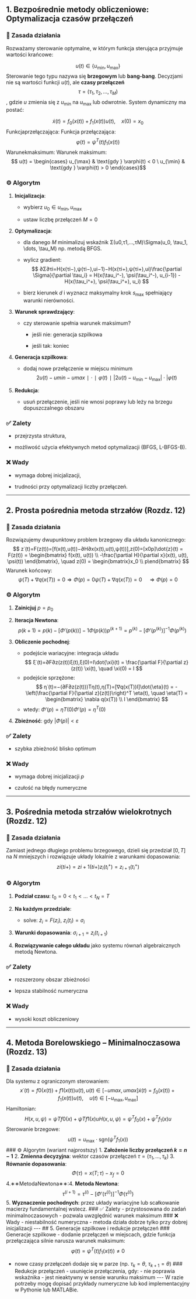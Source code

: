 
## 1. Bezpośrednie metody obliczeniowe: Optymalizacja czasów przełączeń

### 🧠 Zasada działania

Rozważamy sterowanie optymalne, w którym funkcja sterująca przyjmuje wartości krańcowe:

$$ u(t) \in \{u_{\min}, u_{\max}\}$$ Sterowanie tego typu nazywa się **brzegowym** lub **bang-bang**. Decyzjami nie są wartości funkcji $u(t)$, ale **czasy przełączeń** $$\tau = (\tau_1, \tau_2, \dots, \tau_M)$$, gdzie $u$ zmienia się z $u_{\min}$ na $u_{\max}$ lub odwrotnie. System dynamiczny ma postać:

$$
\dot{x}(t) = f_0(x(t)) + f_1(x(t))u(t), \quad x(0) = x_0
$$
Funkcjaprzełączająca: Funkcja przełączająca:
$$
\varphi(t) = \psi^T(t) f_1(x(t))
$$
Warunekmaksimum: Warunek maksimum:
$$
u(t) = \begin{cases}  
u_{\max} & \text{gdy } \varphi(t) < 0 \  
u_{\min} & \text{gdy } \varphi(t) > 0  
\end{cases}$$

### ⚙️ Algorytm

1. **Inicjalizacja**:
    
    - wybierz $u_0 \in {u_{\min}, u_{\max}}$
        
    - ustaw liczbę przełączeń $M = 0$
        
2. **Optymalizacja**:
    
    - dla danego $M$ minimalizuj wskaźnik Σ(u0,τ1,…,τM)\Sigma(u_0, \tau_1, \dots, \tau_M) np. metodą BFGS.
        
    - wylicz gradient:
        $$
        ∂Σ∂τi=H(x(τi−),ψ(τi−),ui−1)−H(x(τi+),ψ(τi+),ui)\frac{\partial \Sigma}{\partial \tau_i} = H(x(\tau_i^-), \psi(\tau_i^-), u_{i-1}) - H(x(\tau_i^+), \psi(\tau_i^+), u_i) $$
    - bierz kierunek $d$ i wyznacz maksymalny krok $s_{\max}$ spełniający warunki nierówności.
        
3. **Warunek sprawdzający**:
    
    - czy sterowanie spełnia warunek maksimum?
        
        - jeśli nie: generacja szpilkowa
            
        - jeśli tak: koniec
            
4. **Generacja szpilkowa**:
    
    - dodaj nowe przełączenie w miejscu minimum $$2u(t)−umin⁡−umax⁡∣⋅∣φ(t)∣|2u(t) - u_{\min} - u_{\max}| \cdot |\varphi(t)$$
        
5. **Redukcja**:
    
    - usuń przełączenie, jeśli nie wnosi poprawy lub leży na brzegu dopuszczalnego obszaru
        

### ✅ Zalety

- przejrzysta struktura,
    
- możliwość użycia efektywnych metod optymalizacji (BFGS, L-BFGS-B).
    

### ❌ Wady

- wymaga dobrej inicjalizacji,
    
- trudności przy optymalizacji liczby przełączeń.
    

---

## 2. Prosta pośrednia metoda strzałów (Rozdz. 12)

### 🧠 Zasada działania

Rozwiązujemy dwupunktowy problem brzegowy dla układu kanonicznego:
$$
z˙(t)=F(z(t))=[f(x(t),u(t))−∂H∂x(x(t),u(t),ψ(t))],z(0)=[x0p]\dot{z}(t) = F(z(t)) = \begin{bmatrix} f(x(t), u(t)) \\ -\frac{\partial H}{\partial x}(x(t), u(t), \psi(t)) \end{bmatrix}, \quad z(0) = \begin{bmatrix}x_0 \\ p\end{bmatrix}
$$
Warunek końcowy:
$$
ψ(T)+∇q(x(T))=0⇒Φ(p)=0\psi(T) + \nabla q(x(T)) = 0 \quad \Rightarrow \Phi(p) = 0
$$
### ⚙️ Algorytm

1. **Zainicjuj** $p = p_0$
    
2. **Iteracja Newtona**:
    $$
    p(k+1)=p(k)−[Φ′(p(k))]−1Φ(p(k))p^{(k+1)} = p^{(k)} - [\Phi'(p^{(k)})]^{-1} \Phi(p^{(k)})
    $$
3. **Obliczenie pochodnej**:
    
    - podejście wariacyjne: integracja układu
        $$
        ξ˙(t)=∂F∂z(z(t))ξ(t),ξ(0)=I\dot{\xi}(t) = \frac{\partial F}{\partial z}(z(t)) \xi(t), \quad \xi(0) = I
        $$
    - podejście sprzężone:
        $$
        η˙(t)=−(∂F∂z(z(t)))Tη(t),η(T)=[∇q(x(T))I]\dot{\eta}(t) = -\left(\frac{\partial F}{\partial z}(z(t))\right)^T \eta(t), \quad \eta(T) = \begin{bmatrix} \nabla q(x(T)) \\ I \end{bmatrix}
        $$
    - wtedy: $Φ′(p)=ηT(0)\Phi'(p) = \eta^T(0)$
        
4. **Zbieżność**: gdy $|\Phi(p)| < \varepsilon$
    

### ✅ Zalety

- szybka zbieżność blisko optimum
    

### ❌ Wady

- wymaga dobrej inicjalizacji $p$
    
- czułość na błędy numeryczne
    

---

## 3. Pośrednia metoda strzałów wielokrotnych (Rozdz. 12)

### 🧠 Zasada działania

Zamiast jednego długiego problemu brzegowego, dzieli się przedział $[0, T]$ na $N$ mniejszych i rozwiązuje układy lokalnie z warunkami dopasowania:
$$
zi(ti+)=zi+1(ti+)z_i(t_i^+) = z_{i+1}(t_i^+)
$$
### ⚙️ Algorytm

1. **Podział czasu**: $t_0 = 0 < t_1 < \dots < t_N = T$
    
2. **Na każdym przedziale**:
    
    - solve: $\dot{z}_i = F(z_i),\ z_i(t_i) = \sigma_i$
        
3. **Warunki dopasowania**: $\sigma_{i+1} = z_i(t_{i+1})$
    
4. **Rozwiązywanie całego układu** jako systemu równań algebraicznych metodą Newtona.
    

### ✅ Zalety

- rozszerzony obszar zbieżności
    
- lepsza stabilność numeryczna
    

### ❌ Wady

- wysoki koszt obliczeniowy
    

---

## 4. Metoda Borelowskiego – Minimalnoczasowa (Rozdz. 13)

### 🧠 Zasada działania

Dla systemu z ograniczonym sterowaniem:
$$
x˙(t)=f0(x(t))+f1(x(t))u(t),u(t)∈[−umax⁡,umax⁡]\dot{x}(t) = f_0(x(t)) + f_1(x(t))u(t), \quad u(t) \in [-u_{\max}, u_{\max}]
$$
Hamiltonian:
$$
H(x,u,ψ)=ψTf0(x)+ψTf1(x)uH(x, u, \psi) = \psi^T f_0(x) + \psi^T f_1(x) u
$$
Sterowanie brzegowe:
$$
u(t) = u_{\max} \cdot \text{sgn}(\psi^T f_1(x))$$ ### ⚙️ Algorytm (wariant najprostszy) 1. **Założenie liczby przełączeń $k = n - 1$** 2. **Zmienna decyzyjna**: wektor czasów przełączeń $\tau = (\tau_1, \dots, \tau_k)$ 3. **Równanie dopasowania**:
$$
\Phi(\tau) = x(T; \tau) - x_f = 0
$$
4.∗∗MetodaNewtona∗∗:4. **Metoda Newtona**:
$$
\tau^{(i+1)} = \tau^{(i)} - [\Phi'(\tau^{(i)})]^{-1} \Phi(\tau^{(i)})
$$
5. **Wyznaczenie pochodnych**: przez układy wariacyjne lub scałkowanie macierzy fundamentalnej wstecz. ### ✅ Zalety - przystosowana do zadań minimalnoczasowych - pozwala uwzględnić warunek maksimum ### ❌ Wady - niestabilność numeryczna - metoda działa dobrze tylko przy dobrej inicjalizacji --- ## 5. Generacje szpilkowe i redukcje przełączeń ### Generacje szpilkowe - dodanie przełączeń w miejscach, gdzie funkcja przełączająca silnie narusza warunek maksimum:
$$
\varphi(t) = \psi^T(t) f_1(x(t)) \not= 0
$$
- nowe czasy przełączeń dodaje się w parze (np. $\tau_k = \theta$, $\tau_{k+1} = \theta$) ### Redukcje przełączeń - usunięcie przełączenia, gdy: - nie poprawia wskaźnika - jest nieaktywny w sensie warunku maksimum --- W razie potrzeby mogę dopisać przykłady numeryczne lub kod implementacyjny w Pythonie lub MATLABie.